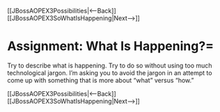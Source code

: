 [[JBossAOPEX3Possibilities|<--Back]] [[JBossAOPEX3SoWhatIsHappening|Next-->]]

# Assignment: What Is Happening?=
Try to describe what is happening. Try to do so without using too much technological jargon. I’m asking you to avoid the jargon in an attempt to come up with something that is more about “what” versus “how.”

[[JBossAOPEX3Possibilities|<--Back]] [[JBossAOPEX3SoWhatIsHappening|Next-->]]
